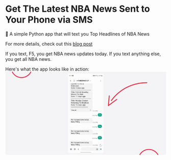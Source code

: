 # Get The Latest NBA News Sent to Your Phone via SMS
🏀 A simple Python app that will text you Top Headlines of NBA News

For more details, check out this [blog post](https://www.twilio.com/blog/get-the-latest-nba-news-sent-to-your-phone-via-sms)

If you text, F5, you get NBA news updates today.
If you text anything else, you get all NBA news.

Here's what the app looks like in action:
![alt text](https://github.com/anthonyjdella/nba-news/blob/main/F5.width-800.png)
